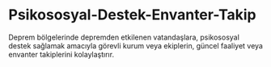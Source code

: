 # Psikososyal-Destek-Envanter-Takip
Deprem bölgelerinde depremden etkilenen vatandaşlara, psikososyal destek sağlamak amacıyla görevli kurum veya ekiplerin, güncel faaliyet veya envanter takiplerini kolaylaştırır.

